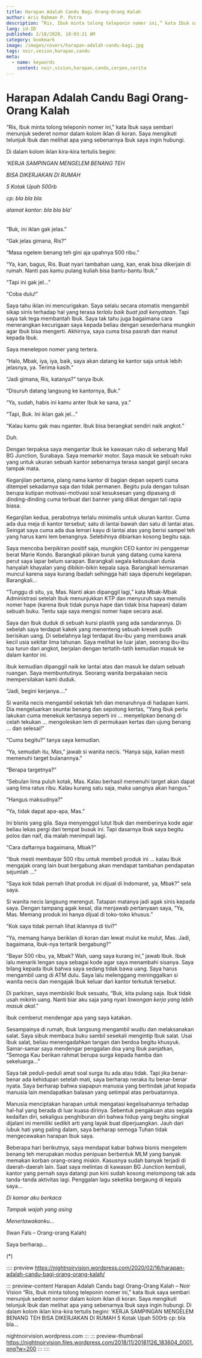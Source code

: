```yaml
---
title: Harapan Adalah Candu Bagi Orang-Orang Kalah
author: Aris Rahman P. Putra
description: “Ris, Ibuk minta tolong teleponin nomer ini,” kata Ibuk saya sembari menunjuk sederet nomor dalam kolom iklan di koran. Saya mengikuti telunjuk Ibuk dan melihat apa yang sebenarnya...
lang: id-ID
published: 2/18/2020, 10:03:21 AM
category: bookmark
image: /images/covers/harapan-adalah-candu-bagi.jpg
tags: noir,vesion,harapan,candu
meta:
  - name: keywords
    content: noir,vision,harapan,candu,cerpen,cerita
---
```

# Harapan Adalah Candu Bagi Orang-Orang Kalah

<Author name="Aris Rahman P. Putra" avatar="https://telegra.ph/file/2fbf52fafc3602298f03f.png" />
<FeaturedImage
  src="/images/covers/harapan-adalah-candu-bagi.jpg"
  author="John Towner"
  source="unsplash.com"
  sourceLink="https://unsplash.com/photos/3Kv48NS4WUU" />

“Ris, Ibuk minta tolong teleponin nomer ini,” kata Ibuk saya sembari menunjuk sederet nomor dalam kolom iklan di koran. Saya mengikuti telunjuk Ibuk dan melihat apa yang sebenarnya Ibuk saya ingin hubungi.

Di dalam kolom iklan kira-kira tertulis begini:


*‘KERJA SAMPINGAN MENGELEM BENANG TEH*

*BISA DIKERJAKAN DI RUMAH*

*5 Kotak Upah 500rb*

*cp: bla bla bla*

*alamat kantor: bla bla bla’*  
<br />
<br />
“Buk, ini iklan gak jelas.”

“Gak jelas gimana, Ris?”

“Masa ngelem benang teh gini aja upahnya 500 ribu.”

“Ya, kan, bagus, Ris. Buat nyari tambahan uang, kan, enak bisa dikerjain di rumah. Nanti pas kamu pulang kuliah bisa bantu-bantu Ibuk.”

“Tapi ini gak jel…”

“Coba dulu!”

Saya tahu iklan ini mencurigakan. Saya selalu secara otomatis mengambil sikap sinis terhadap hal yang terasa *terlalu baik buat jadi kenyataan*. Tapi saya tak tega membantah Ibuk. Saya tak tahu juga bagaimana cara menerangkan kecurigaan saya kepada beliau dengan sesederhana mungkin agar Ibuk bisa mengerti. Akhirnya, saya cuma bisa pasrah dan manut kepada Ibuk.

Saya menelepon nomer yang tertera.

“Halo, Mbak, iya, iya, baik, saya akan datang ke kantor saja untuk lebih jelasnya, ya. Terima kasih.”

“Jadi gimana, Ris, katanya?” tanya Ibuk.

“Disuruh datang langsung ke kantornya, Buk.”

“Ya, sudah, habis ini kamu anter Ibuk ke sana, ya.”

“Tapi, Buk. Ini iklan gak jel…”

“Kalau kamu gak mau nganter. Ibuk bisa berangkat sendiri naik angkot.”

Duh.

Dengan terpaksa saya mengantar Ibuk ke kawasan ruko di seberang Mall BG Junction, Surabaya. Saya memarkir motor. Saya masuk ke sebuah ruko yang untuk ukuran sebuah kantor sebenarnya terasa sangat ganjil secara tampak mata.

Keganjilan pertama, plang nama kantor di bagian depan seperti cuma ditempel sekadarnya saja dan tidak permanen. Begitu pula dengan tulisan berupa kutipan motivasi-motivasi soal kesuksesan yang dipasang di dinding-dinding cuma terbuat dari banner yang diikat dengan tali rapia biasa.

Keganjilan kedua, perabotnya terlalu minimalis untuk ukuran kantor. Cuma ada dua meja di kantor tersebut; satu di lantai bawah dan satu di lantai atas. Seingat saya cuma ada dua lemari kayu di lantai atas yang berisi sampel teh yang harus kami lem benangnya. Selebihnya dibiarkan kosong begitu saja.

Saya mencoba berpikiran positif saja, mungkin CEO kantor ini penggemar berat Marie Kondo. Barangkali pikiran buruk yang datang cuma karena perut saya lapar belum sarapan. Barangkali segala kebusukan dunia hanyalah khayalan yang dibikin-bikin kepala saya. Barangkali kemuraman muncul karena saya kurang ibadah sehingga hati saya dipenuhi kegelapan. Barangkali…

“Tunggu di situ, ya, Mas. Nanti akan dipanggil lagi,” kata Mbak-Mbak Administrasi setelah Ibuk menunjukkan KTP dan menyuruh saya menulis nomer hape (karena Ibuk tidak punya hape dan tidak bisa hapean) dalam sebuah buku. Tentu saja saya mengisi nomer hape secara asal.

Saya dan Ibuk duduk di sebuah kursi plastik yang ada sandarannya. Di sebelah saya terdapat kakek yang menenteng sebuah kresek putih berisikan uang. Di sebelahnya lagi terdapat ibu-ibu yang membawa anak kecil usia sekitar lima tahunan. Saya melihat ke luar jalan, seorang ibu-ibu tua turun dari angkot, berjalan dengan tertatih-tatih kemudian masuk ke dalam kantor ini.

Ibuk kemudian dipanggil naik ke lantai atas dan masuk ke dalam sebuah ruangan. Saya membuntutinya. Seorang wanita berpakaian necis mempersilakan kami duduk.

“Jadi, begini kerjanya….”

Si wanita necis mengambil sekotak teh dan menaruhnya di hadapan kami. Dia mengeluarkan seuntai benang dan sepotong kertas, “Yang Ibuk perlu lakukan cuma menekuk kertasnya seperti ini … menyelipkan benang di celah tekukan … mengoleskan lem di permukaan kertas dan ujung benang … dan selesai!”

“Cuma begitu?” tanya saya kemudian.

“Ya, semudah itu, Mas,” jawab si wanita necis. “Hanya saja, kalian mesti memenuhi target bulanannya.”

“Berapa targetnya?”

 “Sebulan lima puluh kotak, Mas. Kalau berhasil memenuhi target akan dapat uang lima ratus ribu. Kalau kurang satu saja, maka uangnya akan hangus.”

“Hangus maksudnya?”

“Ya, tidak dapat apa-apa, Mas.” 

Ini bisnis yang gila. Saya menyenggol lutut Ibuk dan memberinya kode agar beliau lekas pergi dari tempat busuk ini. Tapi dasarnya Ibuk saya begitu polos dan naif, dia malah menimpali lagi.

“Cara daftarnya bagaimana, Mbak?”

 “Ibuk mesti membayar 500 ribu untuk membeli produk ini … kalau Ibuk mengajak orang lain buat bergabung akan mendapat tambahan pendapatan sejumlah …”

“Saya kok tidak pernah lihat produk ini dijual di Indomaret, ya, Mbak?” sela saya.

Si wanita necis langsung merengut. Tatapan matanya jadi agak sinis kepada saya. Dengan tampang agak kesal, dia menjawab pertanyaan saya, “Ya, Mas. Memang produk ini hanya dijual di toko-toko khusus.”

“Kok saya tidak pernah lihat iklannya di tivi?”

“Ya, memang hanya beriklan di koran dan lewat mulut ke mulut, Mas. Jadi, bagaimana, Ibuk-nya tertarik bergabung?”

“Bayar 500 ribu, ya, Mbak? Wah, uang saya kurang ini,” jawab Ibuk. Ibuk lalu menarik lengan saya sebagai kode agar saya menambahi sisanya. Saya bilang kepada Ibuk bahwa saya sedang tidak bawa uang. Saya harus mengambil uang di ATM dulu. Saya lalu melenggang meninggalkan si wanita necis dan mengajak Ibuk keluar dari kantor terkutuk tersebut.

Di parkiran, saya membisiki Ibuk sesuatu, “Buk, kita pulang saja. Ibuk tidak usah mikirin uang. Nanti biar aku saja yang nyari *lowongan kerja yang lebih masuk akal*.”

Ibuk cemberut mendengar apa yang saya katakan.

Sesampainya di rumah, Ibuk langsung mengambil wudlu dan melaksanakan salat. Saya sibuk membaca buku sambil sesekali mengintip Ibuk salat. Usai Ibuk salat, beliau menengadahkan tangan dan berdoa begitu khusyuk. Samar-samar saya mendengar penggalan doa yang Ibuk panjatkan, “Semoga Kau berikan rahmat berupa surga kepada hamba dan sekeluarga…”

Saya tak peduli-peduli amat soal surga itu ada atau tidak. Tapi jika benar-benar ada kehidupan setelah mati, saya berharap neraka itu benar-benar nyata. Saya berharap bahwa siapapun manusia yang bertindak jahat kepada manusia lain mendapatkan balasan yang setimpal atas perbuatannya.

Manusia menciptakan harapan untuk mengatasi kegelisahannya terhadap hal-hal yang berada di luar kuasa dirinya. Sebentuk pengakuan atas segala kedaifan diri, sekaligus penghiburan diri bahwa hidup yang begitu singkat dijalani ini memiliki sedikit arti yang layak buat diperjuangkan. Jauh dari lubuk hati yang paling dalam, saya berharap semoga Tuhan tidak mengecewakan harapan Ibuk saya. 

Beberapa hari berikutnya, saya mendapat kabar bahwa bisnis mengelem benang teh merupakan modus penipuan berbentuk MLM yang banyak memakan korban orang-orang miskin. Kasusnya sudah banyak terjadi di daerah-daerah lain. Saat saya melintas di kawasan BG Junction kembali, kantor yang pernah saya datangi pun kini sudah kosong melompong tak ada tanda-tanda aktivitas lagi. Penggalan lagu seketika bergaung di kepala saya…

*Di kamar aku berkaca*

*Tampak wajah yang asing*

*Menertawakanku…*

(Iwan Fals – Orang-orang Kalah)

Saya berharap…

(*)

:::: preview https://nightnoirvision.wordpress.com/2020/02/16/harapan-adalah-candu-bagi-orang-orang-kalah/

::: preview-content Harapan Adalah Candu bagi Orang-Orang Kalah – Noir Vision
“Ris, Ibuk minta tolong teleponin nomer ini,” kata Ibuk saya sembari menunjuk sederet nomor dalam kolom iklan di koran. Saya mengikuti telunjuk Ibuk dan melihat apa yang sebenarnya Ibuk saya ingin hubungi. Di dalam kolom iklan kira-kira tertulis begini: ‘KERJA SAMPINGAN MENGELEM BENANG TEH BISA DIKERJAKAN DI RUMAH 5 Kotak Upah 500rb cp: bla bla…

nightnoirvision.wordpress.com
:::
::: preview-thumbnail https://nightnoirvision.files.wordpress.com/2018/11/20181126_183604_0001.png?w=200
:::
::::

<Disqus />
